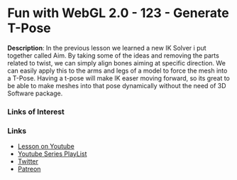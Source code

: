 # Fun with WebGL 2.0 - 123 - Generate T-Pose
**Description**:
In the previous lesson we learned a new IK Solver i put together called Aim. By taking some of the ideas and removing the parts
related to twist, we can simply align bones aiming at specific direction. We can easily apply this to the arms and legs of a 
model to force the mesh into a T-Pose. Having a t-pose will make IK easer moving forward, so its great to be able to make
meshes into that pose dynamically without the need of 3D Software package.


### Links of Interest

### Links
* [Lesson on Youtube](https://youtu.be/0YdPlYSl3Ag)
* [Youtube Series PlayList](https://www.youtube.com/playlist?list=PLMinhigDWz6emRKVkVIEAaePW7vtIkaIF)
* [Twitter](https://twitter.com/SketchpunkLabs)
* [Patreon](https://www.patreon.com/sketchpunk)